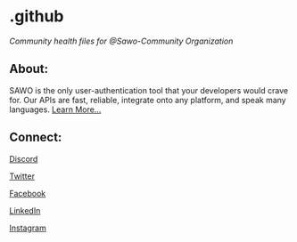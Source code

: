 # .github

*Community health files for @Sawo-Community Organization*

## About:
SAWO is the only user-authentication tool that your developers would crave for.
Our APIs are fast, reliable, integrate onto any platform, and speak many languages. [Learn More...](https://sawolabs.com/)

## Connect:

[Discord](https://discord.com/invite/TpnCfMUE5P)

[Twitter](https://twitter.com/sawolabs)

[Facebook](https://www.facebook.com/SAWOlabs2020/)

[LinkedIn](https://www.linkedin.com/company/sawolabs)

[Instagram](https://www.instagram.com/sawolabs/)
